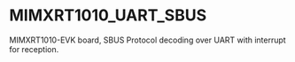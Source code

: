 # MIMXRT1010_UART_SBUS
MIMXRT1010-EVK board, SBUS Protocol decoding over UART with interrupt for reception.
